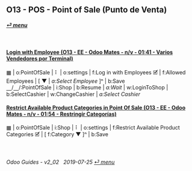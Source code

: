## O13 - POS - Point of Sale (Punto de Venta)
#### [_&#x23CE; menu_](/o13/ee/o13-ee-guides_menu.md)  

<br>

#### [Login with Employee (O13 - EE - Odoo Mates - n/v - 01:41 - Varios Vendedores por Terminal)](https://youtube.com/embed/Nmafl3gA8aI?autoplay=1&start=0&end=0&rel=0)  
&#x25A6; | o:PointOfSale | &#x2807; | o:settings | f:Log in with Employees &#x1F5F9; | f:Allowed Employees | \[ &#x25BC; | _a:Select Employee_ ]&#x207F; | b:Save  
&#x23BD;/&#x23BD;/:PointOfSale | i:Shop | b:Resume | _a:Wait_ | w:LoginToShop | b:SelectCashier | w:ChangeCashier | _a:Select Cashier_  

#### [Restrict Available Product Categories in Point Of Sale (O13 - EE - Odoo Mates - n/v - 01:54 - Restringir Categorías)](https://youtube.com/embed/EO-j2h2AUw4?autoplay=1&start=0&end=0&rel=0)  
&#x25A6; | o:PointOfSale | i:Shop | &#x2807; | o:settings | f:Restrict Available Product Categories &#x1F5F9; | \[ f:Category &#x25BC; \]&#x207F; | b:Save  

<br>

###### Odoo Guides - v2_02 &nbsp; 2019-07-25  [_&#x23CE; menu_](/o13/ee/o13-ee-guides_menu.md)  
